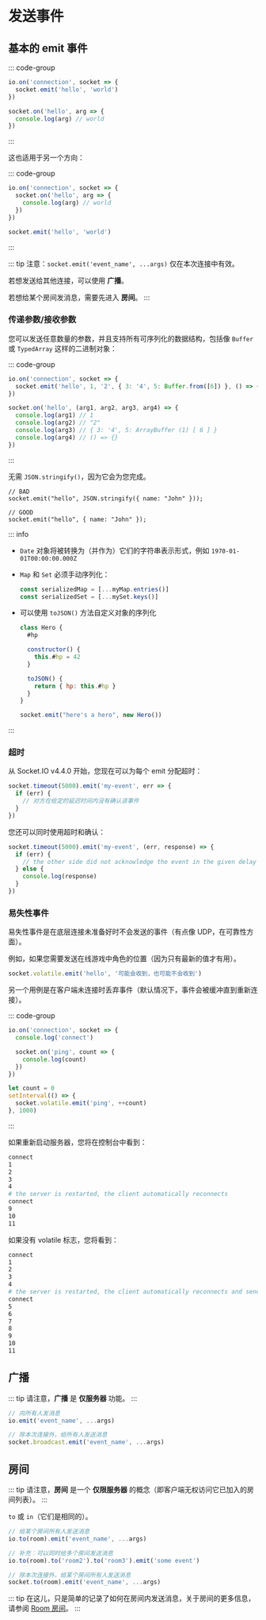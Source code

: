 # 发送事件

## 基本的 emit 事件

::: code-group

```js [服务器端]
io.on('connection', socket => {
  socket.emit('hello', 'world')
})
```

```js [客户端]
socket.on('hello', arg => {
  console.log(arg) // world
})
```

:::

这也适用于另一个方向：

::: code-group

```js [服务器端]
io.on('connection', socket => {
  socket.on('hello', arg => {
    console.log(arg) // world
  })
})
```

```js [客户端]
socket.emit('hello', 'world')
```

:::

::: tip
注意：`socket.emit('event_name', ...args)` 仅在本次连接中有效。

若想发送给其他连接，可以使用 **广播**。

若想给某个房间发消息，需要先进入 **房间**。
:::

### 传递参数/接收参数

您可以发送任意数量的参数，并且支持所有可序列化的数据结构，包括像 `Buffer` 或 `TypedArray` 这样的二进制对象：

::: code-group

```js [服务器端]
io.on('connection', socket => {
  socket.emit('hello', 1, '2', { 3: '4', 5: Buffer.from([6]) }, () => {})
})
```

```js [客户端]
socket.on('hello', (arg1, arg2, arg3, arg4) => {
  console.log(arg1) // 1
  console.log(arg2) // "2"
  console.log(arg3) // { 3: '4', 5: ArrayBuffer (1) [ 6 ] }
  console.log(arg4) // () => {}
})
```

:::

无需 `JSON.stringify()`，因为它会为您完成。

```js{5}
// BAD
socket.emit("hello", JSON.stringify({ name: "John" }));

// GOOD
socket.emit("hello", { name: "John" });
```

::: info

- `Date` 对象将被转换为（并作为）它们的字符串表示形式，例如 `1970-01-01T00:00:00.000Z`
- `Map` 和 `Set` 必须手动序列化：

  ```js
  const serializedMap = [...myMap.entries()]
  const serializedSet = [...mySet.keys()]
  ```

- 可以使用 `toJSON()` 方法自定义对象的序列化

  ```js
  class Hero {
    #hp

    constructor() {
      this.#hp = 42
    }

    toJSON() {
      return { hp: this.#hp }
    }
  }

  socket.emit("here's a hero", new Hero())
  ```

:::

### 超时

从 Socket.IO v4.4.0 开始，您现在可以为每个 emit 分配超时：

```js
socket.timeout(5000).emit('my-event', err => {
  if (err) {
    // 对方在给定的延迟时间内没有确认该事件
  }
})
```

您还可以同时使用超时和确认：

```js
socket.timeout(5000).emit('my-event', (err, response) => {
  if (err) {
    // the other side did not acknowledge the event in the given delay
  } else {
    console.log(response)
  }
})
```

### 易失性事件

易失性事件是在底层连接未准备好时不会发送的事件（有点像 UDP，在可靠性方面）。

例如，如果您需要发送在线游戏中角色的位置（因为只有最新的值才有用）。

```js
socket.volatile.emit('hello', '可能会收到，也可能不会收到')
```

另一个用例是在客户端未连接时丢弃事件（默认情况下，事件会被缓冲直到重新连接）。

::: code-group

```js [服务器端]
io.on('connection', socket => {
  console.log('connect')

  socket.on('ping', count => {
    console.log(count)
  })
})
```

```js [客户端]
let count = 0
setInterval(() => {
  socket.volatile.emit('ping', ++count)
}, 1000)
```

:::

如果重新启动服务器，您将在控制台中看到：

```sh
connect
1
2
3
4
# the server is restarted, the client automatically reconnects
connect
9
10
11
```

如果没有 volatile 标志，您将看到：

```sh
connect
1
2
3
4
# the server is restarted, the client automatically reconnects and sends its buffered events
connect
5
6
7
8
9
10
11
```

## 广播

::: tip
请注意，**广播** 是 **仅服务器** 功能。
:::

```js
// 向所有人发消息
io.emit('event_name', ...args)
```

```js
// 除本次连接外，给所有人发送消息
socket.broadcast.emit('event_name', ...args)
```

## 房间

::: tip
请注意，**房间** 是一个 **仅限服务器** 的概念（即客户端无权访问它已加入的房间列表）。
:::

`to` 或 `in`（它们是相同的）。

```js
// 给某个房间所有人发送消息
io.to(room).emit('event_name', ...args)

// 补充：可以同时给多个房间发送消息
io.to(room).to('room2').to('room3').emit('some event')
```

```js
// 除本次连接外，给某个房间所有人发送消息
socket.to(room).emit('event_name', ...args)
```

::: tip
在这儿，只是简单的记录了如何在房间内发送消息，关于房间的更多信息，请参阅 [Room 房间](./room)。
:::
